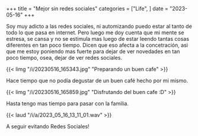 +++
title = "Mejor sin redes sociales"
categories = ["Life", ]
date = "2023-05-16"
+++

Soy muy adicto a las redes sociales, ni automizando puedo estar al tanto de todo lo que pasa en internet. Pero luego me doy cuenta que mi mente se estresa, se cansa y no se estimula mas luego de estar leendo tantas cosas diferentes en tan poco tiempo. Dicen que eso afecta a la concetración, asi que me estoy poniendo mas fuerte para dejar de ver novedades en tan poco tiempo, osea, dejar de ver redes sociales.

{{< limg "/i/20230516_165343.jpg" "Preparando un buen cafe" >}} 

Hace tiempo que no podía degustar de un buen café hecho por mi mismo.

{{< limg "/i/20230516_165859.jpg" "Disfrutando del buen cafe :D" >}} 

Hasta tengo mas tiempo para pasar con la familia.

{{< laud "/i/a/2023_05_16_13_11_01.wav" >}} 

A seguir evitando Redes Sociales!
